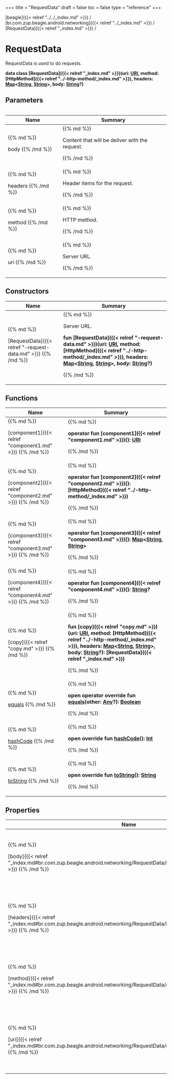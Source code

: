 +++
title = "RequestData"
draft = false
toc = false
type = "reference"
+++

[beagle]({{< relref "../../_index.md" >}}) / [br.com.zup.beagle.android.networking]({{< relref "../_index.md" >}}) / [RequestData]({{< relref "_index.md" >}}) / 



# RequestData  
  

RequestData is used to do requests.

<b>data class [RequestData]({{< relref "_index.md" >}})(**uri**: [URI](https://developer.android.com/reference/kotlin/java/net/URI.html), **method**: [HttpMethod]({{< relref "../-http-method/_index.md" >}}), **headers**: [Map](https://kotlinlang.org/api/latest/jvm/stdlib/kotlin.collections/-map/index.html)<[String](https://kotlinlang.org/api/latest/jvm/stdlib/kotlin/-string/index.html), [String](https://kotlinlang.org/api/latest/jvm/stdlib/kotlin/-string/index.html)>, **body**: [String](https://kotlinlang.org/api/latest/jvm/stdlib/kotlin/-string/index.html)?)</b>   


## Parameters  
<table>
  
  
<table>
  
<thead>
<tr>
<th>
Name  
</th>
<th>
Summary  
</th>
  
</tr>
</thead>
<tbody>
<tr>
<td>
{{% md %}}

body
{{% /md %}}
</td>
<td>
{{% md %}}



Content that will be deliver with the request.


{{% /md %}}
</td>
</tr>

<tr>
<td>
{{% md %}}

headers
{{% /md %}}
</td>
<td>
{{% md %}}



Header items for the request.


{{% /md %}}
</td>
</tr>

<tr>
<td>
{{% md %}}

method
{{% /md %}}
</td>
<td>
{{% md %}}



HTTP method.


{{% /md %}}
</td>
</tr>

<tr>
<td>
{{% md %}}

uri
{{% /md %}}
</td>
<td>
{{% md %}}



Server URL.


{{% /md %}}
</td>
</tr>

</tbody>
</table>
  
</table>


## Constructors  
<table>
  
<thead>
<tr>
<th>
Name  
</th>
<th>
Summary  
</th>
  
</tr>
</thead>
<tbody>
<tr>
<td>
{{% md %}}

[RequestData]({{< relref "-request-data.md" >}})
{{% /md %}}
</td>
<td>
{{% md %}}

  

Server URL.

<b>fun [RequestData]({{< relref "-request-data.md" >}})(uri: [URI](https://developer.android.com/reference/kotlin/java/net/URI.html), method: [HttpMethod]({{< relref "../-http-method/_index.md" >}}), headers: [Map](https://kotlinlang.org/api/latest/jvm/stdlib/kotlin.collections/-map/index.html)<[String](https://kotlinlang.org/api/latest/jvm/stdlib/kotlin/-string/index.html), [String](https://kotlinlang.org/api/latest/jvm/stdlib/kotlin/-string/index.html)>, body: [String](https://kotlinlang.org/api/latest/jvm/stdlib/kotlin/-string/index.html)?)</b>   

{{% /md %}}
</td>
</tr>

</tbody>
</table>


## Functions  
<table>
  
<thead>
<tr>
<th>
Name  
</th>
<th>
Summary  
</th>
  
</tr>
</thead>
<tbody>
<tr>
<td>
{{% md %}}

[component1]({{< relref "component1.md" >}})
{{% /md %}}
</td>
<td>
{{% md %}}

  
<b>operator fun [component1]({{< relref "component1.md" >}})(): [URI](https://developer.android.com/reference/kotlin/java/net/URI.html)</b>  



{{% /md %}}
</td>
</tr>

<tr>
<td>
{{% md %}}

[component2]({{< relref "component2.md" >}})
{{% /md %}}
</td>
<td>
{{% md %}}

  
<b>operator fun [component2]({{< relref "component2.md" >}})(): [HttpMethod]({{< relref "../-http-method/_index.md" >}})</b>  



{{% /md %}}
</td>
</tr>

<tr>
<td>
{{% md %}}

[component3]({{< relref "component3.md" >}})
{{% /md %}}
</td>
<td>
{{% md %}}

  
<b>operator fun [component3]({{< relref "component3.md" >}})(): [Map](https://kotlinlang.org/api/latest/jvm/stdlib/kotlin.collections/-map/index.html)<[String](https://kotlinlang.org/api/latest/jvm/stdlib/kotlin/-string/index.html), [String](https://kotlinlang.org/api/latest/jvm/stdlib/kotlin/-string/index.html)></b>  



{{% /md %}}
</td>
</tr>

<tr>
<td>
{{% md %}}

[component4]({{< relref "component4.md" >}})
{{% /md %}}
</td>
<td>
{{% md %}}

  
<b>operator fun [component4]({{< relref "component4.md" >}})(): [String](https://kotlinlang.org/api/latest/jvm/stdlib/kotlin/-string/index.html)?</b>  



{{% /md %}}
</td>
</tr>

<tr>
<td>
{{% md %}}

[copy]({{< relref "copy.md" >}})
{{% /md %}}
</td>
<td>
{{% md %}}

  
<b>fun [copy]({{< relref "copy.md" >}})(uri: [URI](https://developer.android.com/reference/kotlin/java/net/URI.html), method: [HttpMethod]({{< relref "../-http-method/_index.md" >}}), headers: [Map](https://kotlinlang.org/api/latest/jvm/stdlib/kotlin.collections/-map/index.html)<[String](https://kotlinlang.org/api/latest/jvm/stdlib/kotlin/-string/index.html), [String](https://kotlinlang.org/api/latest/jvm/stdlib/kotlin/-string/index.html)>, body: [String](https://kotlinlang.org/api/latest/jvm/stdlib/kotlin/-string/index.html)?): [RequestData]({{< relref "_index.md" >}})</b>  



{{% /md %}}
</td>
</tr>

<tr>
<td>
{{% md %}}

[equals](https://kotlinlang.org/api/latest/jvm/stdlib/kotlin/-any/equals.html)
{{% /md %}}
</td>
<td>
{{% md %}}

  
<b>open operator override fun [equals](https://kotlinlang.org/api/latest/jvm/stdlib/kotlin/-any/equals.html)(other: [Any](https://kotlinlang.org/api/latest/jvm/stdlib/kotlin/-any/index.html)?): [Boolean](https://kotlinlang.org/api/latest/jvm/stdlib/kotlin/-boolean/index.html)</b>  



{{% /md %}}
</td>
</tr>

<tr>
<td>
{{% md %}}

[hashCode](https://kotlinlang.org/api/latest/jvm/stdlib/kotlin/-any/hash-code.html)
{{% /md %}}
</td>
<td>
{{% md %}}

  
<b>open override fun [hashCode](https://kotlinlang.org/api/latest/jvm/stdlib/kotlin/-any/hash-code.html)(): [Int](https://kotlinlang.org/api/latest/jvm/stdlib/kotlin/-int/index.html)</b>  



{{% /md %}}
</td>
</tr>

<tr>
<td>
{{% md %}}

[toString](https://kotlinlang.org/api/latest/jvm/stdlib/kotlin/-any/to-string.html)
{{% /md %}}
</td>
<td>
{{% md %}}

  
<b>open override fun [toString](https://kotlinlang.org/api/latest/jvm/stdlib/kotlin/-any/to-string.html)(): [String](https://kotlinlang.org/api/latest/jvm/stdlib/kotlin/-string/index.html)</b>  



{{% /md %}}
</td>
</tr>

</tbody>
</table>


## Properties  
<table>
  
<thead>
<tr>
<th>
Name  
</th>
<th>
Summary  
</th>
  
</tr>
</thead>
<tbody>
<tr>
<td>
{{% md %}}

[body]({{< relref "_index.md#br.com.zup.beagle.android.networking/RequestData/body/#/PointingToDeclaration/" >}})
{{% /md %}}
</td>
<td>
{{% md %}}

  

Content that will be deliver with the request.

<b>val [body]({{< relref "_index.md#br.com.zup.beagle.android.networking/RequestData/body/#/PointingToDeclaration/" >}}): [String](https://kotlinlang.org/api/latest/jvm/stdlib/kotlin/-string/index.html)?</b>   

{{% /md %}}
</td>
</tr>

<tr>
<td>
{{% md %}}

[headers]({{< relref "_index.md#br.com.zup.beagle.android.networking/RequestData/headers/#/PointingToDeclaration/" >}})
{{% /md %}}
</td>
<td>
{{% md %}}

  

Header items for the request.

<b>val [headers]({{< relref "_index.md#br.com.zup.beagle.android.networking/RequestData/headers/#/PointingToDeclaration/" >}}): [Map](https://kotlinlang.org/api/latest/jvm/stdlib/kotlin.collections/-map/index.html)<[String](https://kotlinlang.org/api/latest/jvm/stdlib/kotlin/-string/index.html), [String](https://kotlinlang.org/api/latest/jvm/stdlib/kotlin/-string/index.html)></b>   

{{% /md %}}
</td>
</tr>

<tr>
<td>
{{% md %}}

[method]({{< relref "_index.md#br.com.zup.beagle.android.networking/RequestData/method/#/PointingToDeclaration/" >}})
{{% /md %}}
</td>
<td>
{{% md %}}

  

HTTP method.

<b>val [method]({{< relref "_index.md#br.com.zup.beagle.android.networking/RequestData/method/#/PointingToDeclaration/" >}}): [HttpMethod]({{< relref "../-http-method/_index.md" >}})</b>   

{{% /md %}}
</td>
</tr>

<tr>
<td>
{{% md %}}

[uri]({{< relref "_index.md#br.com.zup.beagle.android.networking/RequestData/uri/#/PointingToDeclaration/" >}})
{{% /md %}}
</td>
<td>
{{% md %}}

  

Server URL.

<b>val [uri]({{< relref "_index.md#br.com.zup.beagle.android.networking/RequestData/uri/#/PointingToDeclaration/" >}}): [URI](https://developer.android.com/reference/kotlin/java/net/URI.html)</b>   

{{% /md %}}
</td>
</tr>

</tbody>
</table>


